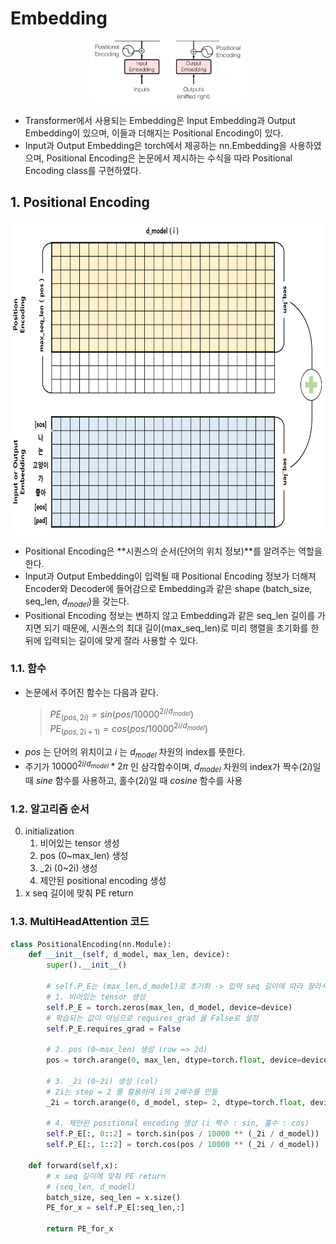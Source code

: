 # Embedding
<p align="center"><img src="../../../src/emb.png" height="100"></p>

- Transformer에서 사용되는 Embedding은 Input Embedding과 Output Embedding이 있으며, 이들과 더해지는 Positional Encoding이 있다.
- Input과 Output Embedding은 torch에서 제공하는 nn.Embedding을 사용하였으며, Positional Encoding은 논문에서 제시하는 수식을 따라 Positional Encoding class를 구현하였다. 

## 1. Positional Encoding
<p align="center"><img src="../../../src/pe.png" height="500"></p>

- Positional Encoding은 **시퀀스의 순서(단어의 위치 정보)**를 알려주는 역할을 한다.
- Input과 Output Embedding이 입력될 때 Positional Encoding 정보가 더해져 Encoder와 Decoder에 들어감으로 Embedding과 같은 shape (batch_size, seq_len, $d_{model}$)을 갖는다.
- Positional Encoding 정보는 변하지 않고 Embedding과 같은 seq_len 길이를 가지면 되기 때문에, 시퀀스의 최대 길이(max_seq_len)로 미리 행렬을 초기화를 한 뒤에 입력되는 길이에 맞게 잘라 사용할 수 있다.

### 1.1. 함수
- 논문에서 주어진 함수는 다음과 같다.    
    > $PE_{(pos,2i)} = sin(pos/10000^{2i/d_{model}})$   
    > $PE_{(pos,2i+1)} = cos(pos/10000^{2i/d_{model}})$
- $pos$ 는 단어의 위치이고 $i$ 는 $d_{model}$ 차원의 index를 뜻한다.
- 주기가 $10000^{2i/d_{model}} * 2\pi$ 인 삼각함수이며, $d_{model}$ 차원의 index가 짝수($2i$)일 때 $sine$ 함수를 사용하고, 홀수($2i$)일 때 $cosine$ 함수를 사용

### 1.2. 알고리즘 순서
0. initialization
    1. 비어있는 tensor 생성
    2. pos (0~max_len) 생성 
    3. _2i (0~2i) 생성
    4. 제안된 positional encoding 생성
1. x seq 길이에 맞춰 PE return

### 1.3. MultiHeadAttention 코드
```python
class PositionalEncoding(nn.Module):
    def __init__(self, d_model, max_len, device):
        super().__init__()

        # self.P_E는 (max_len,d_model)로 초기화 -> 입력 seq 길이에 따라 잘라서 사용 (여러번 생성할 필요 없음)
        # 1. 비어있는 tensor 생성
        self.P_E = torch.zeros(max_len, d_model, device=device)
        # 학습되는 값이 아님으로 requires_grad 을 False로 설정
        self.P_E.requires_grad = False

        # 2. pos (0~max_len) 생성 (row => 2d)
        pos = torch.arange(0, max_len, dtype=torch.float, device=device).unsqueeze(dim=1)

        # 3. _2i (0~2i) 생성 (col)
        # 2i는 step = 2 를 활용하여 i의 2배수를 만듦
        _2i = torch.arange(0, d_model, step= 2, dtype=torch.float, device=device)

        # 4. 제안된 positional encoding 생성 (i 짝수 : sin, 홀수 : cos)
        self.P_E[:, 0::2] = torch.sin(pos / 10000 ** (_2i / d_model))
        self.P_E[:, 1::2] = torch.cos(pos / 10000 ** (_2i / d_model))

    def forward(self,x):
        # x seq 길이에 맞춰 PE return 
        # (seq_len, d_model)
        batch_size, seq_len = x.size()
        PE_for_x = self.P_E[:seq_len,:]

        return PE_for_x
```